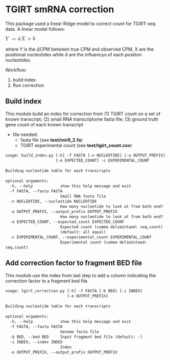 # TGIRT smRNA correction #

This package used a linear Ridge model to correct count for TGIRT-seq data. A linear model follows:

![](https://raw.githubusercontent.com/wckdouglas/tgirt_smRNA_correction/master/img/linear_model.png?token=AGGQnE6rCxzOmhjEbdxH0VEkaRLlYCcSks5ZysD1wA%3D%3D)

where Y is the $\Delta$CPM between true CPM and observed CPM, X are the positional nucleotides while $\hat{a}$ are the influencys of each position nucleotides.


Workflow:

1. build index
2. Run correction 

## Build index ##

This module build an index for correction from (1) TGIRT count on a set of known transcript; (2) small RNA transcriptome fasta file; (3) ground truth gene count of each known transcript


* file needed:
	* fasta file (see **test/mir9_2.fa**)
	* TGIRT experimental count (see **test/tgirt_count.csv**)

```
usage: build_index.py [-h] -f FASTA [-n NUCLEOTIDE] [-o OUTPUT_PREFIX]
                      [-e EXPECTED_COUNT] -c EXPERIMENTAL_COUNT

Building nucleotide table for each transcripts

optional arguments:
  -h, --help            show this help message and exit
  -f FASTA, --fasta FASTA
                        Small RNA fasta file
  -n NUCLEOTIDE, --nucleotide NUCLEOTIDE
                        How many nucleotide to look at from both end?
  -o OUTPUT_PREFIX, --output_prefix OUTPUT_PREFIX
                        How many nucleotide to look at from both end?
  -e EXPECTED_COUNT, --expected_count EXPECTED_COUNT
                        Expected count (comma delimintaed: seq,count)
                        (default: all equal)
  -c EXPERIMENTAL_COUNT, --experimental_count EXPERIMENTAL_COUNT
                        Experimental count (comma delimintaed: seq,count)
```


## Add correction factor to fragment BED file ##

This module use the index from last step to add a column indicating the correction factor to a fragment bed file.

```
usage: tgirt_correction.py [-h] -f FASTA [-b BED] [-i INDEX]
                           [-o OUTPUT_PREFIX]

Building nucleotide table for each transcripts

optional arguments:
  -h, --help            show this help message and exit
  -f FASTA, --fasta FASTA
                        Genome fasta file
  -b BED, --bed BED     Input fragment bed file (default: -)
  -i INDEX, --index INDEX
                        Index
  -o OUTPUT_PREFIX, --output_prefix OUTPUT_PREFIX
```

